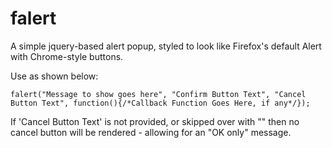 falert
======

A simple jquery-based alert popup, styled to look like Firefox's default Alert with Chrome-style buttons.

Use as shown below:

	
	falert("Message to show goes here", "Confirm Button Text", "Cancel Button Text", function(){/*Callback Function Goes Here, if any*/});
	

If 'Cancel Button Text' is not provided, or skipped over with "" then no cancel button will be rendered - allowing for an "OK only" message.